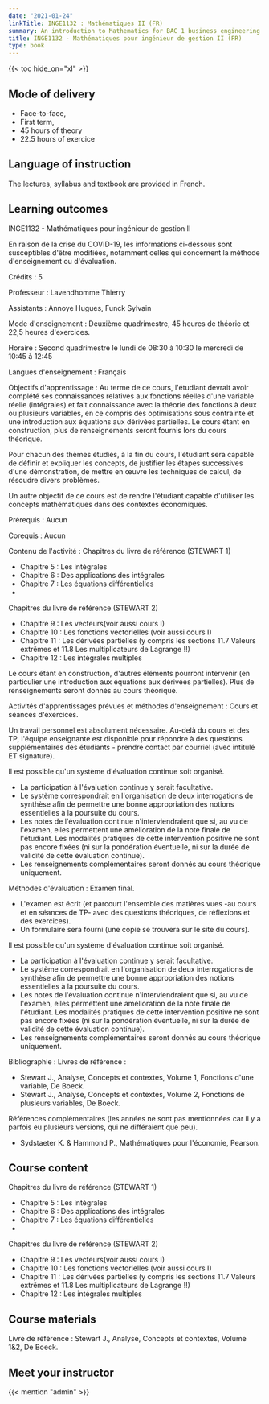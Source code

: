 ```yaml
---
date: "2021-01-24"
linkTitle: INGE1132 : Mathématiques II (FR)
summary: An introduction to Mathematics for BAC 1 business engineering students.
title: INGE1132 - Mathématiques pour ingénieur de gestion II (FR)
type: book
---
```


{{< toc hide_on="xl" >}}

## Mode of delivery

- Face-to-face, 
- First term, 
- 45 hours of theory 
- 22.5 hours of exercice

## Language of instruction

The lectures, syllabus and textbook are provided in French. 

## Learning outcomes



INGE1132 - Mathématiques pour ingénieur de gestion II

En raison de la crise du COVID-19, les informations ci-dessous sont susceptibles d'être modifiées, notamment celles qui concernent la méthode d'enseignement ou d'évaluation.


Crédits : 5

Professeur :
Lavendhomme Thierry

Assistants :
Annoye Hugues, Funck Sylvain

Mode d'enseignement :
Deuxième quadrimestre, 45 heures de théorie et 22,5 heures d'exercices.

Horaire :
Second quadrimestre
le lundi de 08:30 à 10:30
le mercredi de 10:45 à 12:45

Langues d'enseignement :
Français

Objectifs d'apprentissage :
Au terme de ce cours, l'étudiant devrait avoir complété ses connaissances relatives aux fonctions réelles d'une variable réelle (intégrales) et fait connaissance avec la théorie des fonctions à deux ou plusieurs variables, en ce compris des optimisations sous contrainte et une introduction aux équations aux dérivées partielles.
Le cours étant en construction, plus de renseignements seront fournis lors du cours théorique.

Pour chacun des thèmes étudiés, à la fin du cours, l'étudiant sera capable de définir et expliquer les concepts, de justifier les étapes successives d'une démonstration, de mettre en œuvre les techniques de calcul, de résoudre divers problèmes.

Un autre objectif de ce cours est de rendre l'étudiant capable d'utiliser les concepts mathématiques dans des contextes économiques.

Prérequis :
Aucun

Corequis :
Aucun

Contenu de l'activité :
Chapitres du livre de référence (STEWART 1)
- Chapitre 5 : Les intégrales
- Chapitre 6 : Des applications des intégrales
- Chapitre 7 : Les équations différentielles
-
Chapitres du livre de référence (STEWART 2)
- Chapitre 9 : Les vecteurs(voir aussi cours I)
- Chapitre 10 : Les fonctions vectorielles (voir aussi cours I)
- Chapitre 11 : Les dérivées partielles (y compris les sections 11.7 Valeurs extrêmes et 11.8 Les multiplicateurs de Lagrange !!)
- Chapitre 12 : Les intégrales multiples

Le cours étant en construction, d'autres éléments pourront intervenir (en particulier une introduction aux équations aux dérivées partielles). Plus de renseignements seront donnés au cours théorique.

Activités d'apprentissages prévues et méthodes d'enseignement :
Cours et séances d'exercices.

Un travail personnel est absolument nécessaire. Au-delà du cours et des TP, l'équipe enseignante est disponible pour répondre à des questions supplémentaires des étudiants - prendre contact par courriel (avec intitulé ET signature).

Il est possible qu'un système d'évaluation continue soit organisé.
- La participation à l'évaluation continue y serait facultative.
- Le système correspondrait en l'organisation de deux interrogations de synthèse afin de permettre une bonne appropriation des notions essentielles à la poursuite du cours.
- Les notes de l'évaluation continue n'interviendraient que si, au vu de l'examen, elles permettent une amélioration de la note finale de l'étudiant. Les modalités pratiques de cette intervention positive ne sont pas encore fixées (ni sur la pondération éventuelle, ni sur la durée de validité de cette évaluation continue).
- Les renseignements complémentaires seront donnés au cours théorique uniquement.

Méthodes d'évaluation :
Examen final.
- L'examen est écrit (et parcourt l'ensemble des matières vues -au cours et en séances de TP- avec des questions théoriques, de réflexions et des exercices).
- Un formulaire sera fourni (une copie se trouvera sur le site du cours).

Il est possible qu'un système d'évaluation continue soit organisé.
- La participation à l'évaluation continue y serait facultative.
- Le système correspondrait en l'organisation de deux interrogations de synthèse afin de permettre une bonne appropriation des notions essentielles à la poursuite du cours.
- Les notes de l'évaluation continue n'interviendraient que si, au vu de l'examen, elles permettent une amélioration de la note finale de l'étudiant. Les modalités pratiques de cette intervention positive ne sont pas encore fixées (ni sur la pondération éventuelle, ni sur la durée de validité de cette évaluation continue).
- Les renseignements complémentaires seront donnés au cours théorique uniquement.

Bibliographie :
Livres de référence :
- Stewart J., Analyse, Concepts et contextes, Volume 1, Fonctions d'une variable, De Boeck.
- Stewart J., Analyse, Concepts et contextes, Volume 2, Fonctions de plusieurs variables, De Boeck.

Références complémentaires (les années ne sont pas mentionnées car il y a parfois eu plusieurs versions, qui ne différaient que peu).

- Sydstaeter K. & Hammond P., Mathématiques pour l'économie, Pearson.




## Course content
Chapitres du livre de référence (STEWART 1)
- Chapitre 5 : Les intégrales
- Chapitre 6 : Des applications des intégrales
- Chapitre 7 : Les équations différentielles
-
Chapitres du livre de référence (STEWART 2)
- Chapitre 9 : Les vecteurs(voir aussi cours I)
- Chapitre 10 : Les fonctions vectorielles (voir aussi cours I)
- Chapitre 11 : Les dérivées partielles (y compris les sections 11.7 Valeurs extrêmes et 11.8 Les multiplicateurs de Lagrange !!)
- Chapitre 12 : Les intégrales multiples


## Course materials
Livre de référence : Stewart J., Analyse, Concepts et contextes, Volume 1&2, De Boeck. 
## Meet your instructor

{{< mention "admin" >}}

